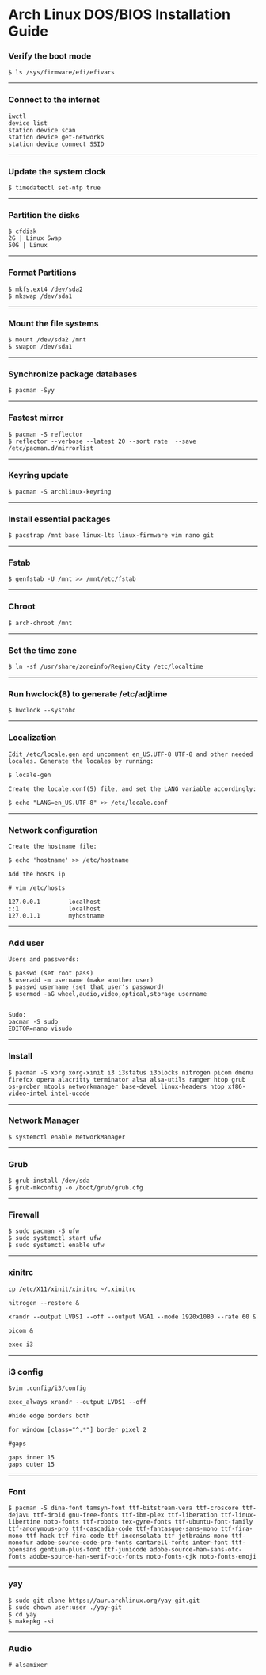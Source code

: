# Arch Linux DOS/BIOS Installation Guide

### Verify the boot mode
`$ ls /sys/firmware/efi/efivars`

---

### Connect to the internet
```
iwctl
device list
station device scan
station device get-networks
station device connect SSID
```

---

### Update the system clock
`$ timedatectl set-ntp true`

---

### Partition the disks
```
$ cfdisk
2G | Linux Swap
50G | Linux
```

---

### Format Partitions
```
$ mkfs.ext4 /dev/sda2
$ mkswap /dev/sda1
```
---

### Mount the file systems
```
$ mount /dev/sda2 /mnt
$ swapon /dev/sda1
```
---

### Synchronize package databases
`$ pacman -Syy`

---

### Fastest mirror
```
$ pacman -S reflector
$ reflector --verbose --latest 20 --sort rate  --save /etc/pacman.d/mirrorlist 
```

---

### Keyring update
`$ pacman -S archlinux-keyring`

---

### Install essential packages
`$ pacstrap /mnt base linux-lts linux-firmware vim nano git`

---

### Fstab
`$ genfstab -U /mnt >> /mnt/etc/fstab`

---

### Chroot
`$ arch-chroot /mnt`

---

### Set the time zone
`$ ln -sf /usr/share/zoneinfo/Region/City /etc/localtime`

---

### Run hwclock(8) to generate /etc/adjtime
`$ hwclock --systohc`

---

### Localization
```
Edit /etc/locale.gen and uncomment en_US.UTF-8 UTF-8 and other needed locales. Generate the locales by running: 

$ locale-gen

Create the locale.conf(5) file, and set the LANG variable accordingly: 

$ echo "LANG=en_US.UTF-8" >> /etc/locale.conf
```

---

### Network configuration
```
Create the hostname file: 

$ echo 'hostname' >> /etc/hostname

Add the hosts ip

# vim /etc/hosts

127.0.0.1        localhost
::1              localhost
127.0.1.1        myhostname

```

---

### Add user

```
Users and passwords:

$ passwd (set root pass)
$ useradd -m username (make another user)
$ passwd username (set that user's password)
$ usermod -aG wheel,audio,video,optical,storage username


Sudo:
pacman -S sudo
EDITOR=nano visudo
```

---

### Install
`$ pacman -S xorg xorg-xinit i3 i3status i3blocks nitrogen picom dmenu firefox opera alacritty terminator alsa alsa-utils ranger htop grub os-prober mtools networkmanager base-devel linux-headers htop xf86-video-intel intel-ucode
`

---

### Network Manager
`$ systemctl enable NetworkManager`

---

### Grub
```
$ grub-install /dev/sda
$ grub-mkconfig -o /boot/grub/grub.cfg
```

---

### Firewall
```
$ sudo pacman -S ufw
$ sudo systemctl start ufw
$ sudo systemctl enable ufw
```

---

### xinitrc 

```
cp /etc/X11/xinit/xinitrc ~/.xinitrc

nitrogen --restore &

xrandr --output LVDS1 --off --output VGA1 --mode 1920x1080 --rate 60 &

picom & 

exec i3
```

---

### i3 config

```
$vim .config/i3/config

exec_always xrandr --output LVDS1 --off

#hide edge borders both

for_window [class="^.*"] border pixel 2

#gaps

gaps inner 15
gaps outer 15
```

---

### Font
```
$ pacman -S dina-font tamsyn-font ttf-bitstream-vera ttf-croscore ttf-dejavu ttf-droid gnu-free-fonts ttf-ibm-plex ttf-liberation ttf-linux-libertine noto-fonts ttf-roboto tex-gyre-fonts ttf-ubuntu-font-family ttf-anonymous-pro ttf-cascadia-code ttf-fantasque-sans-mono ttf-fira-mono ttf-hack ttf-fira-code ttf-inconsolata ttf-jetbrains-mono ttf-monofur adobe-source-code-pro-fonts cantarell-fonts inter-font ttf-opensans gentium-plus-font ttf-junicode adobe-source-han-sans-otc-fonts adobe-source-han-serif-otc-fonts noto-fonts-cjk noto-fonts-emoji
```

---

### yay
```
$ sudo git clone https://aur.archlinux.org/yay-git.git
$ sudo chown user:user ./yay-git
$ cd yay
$ makepkg -si
```

---

### Audio
`# alsamixer`
